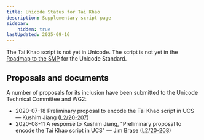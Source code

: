 ```yaml
---
title: Unicode Status for Tai Khao
description: Supplementary script page
sidebar:
    hidden: true
lastUpdated: 2025-09-16
---
```


The Tai Khao script is not yet in Unicode. The script is not yet in the [Roadmap to the SMP](http://www.unicode.org/roadmaps/smp/) for the Unicode Standard.

## Proposals and documents

A number of proposals for its inclusion have been submitted to the Unicode Technical Committee and WG2:
- 2020-07-18 Preliminary proposal to encode the Tai Khao script in UCS — Kushim Jiang ([L2/20-207](http://www.unicode.org/cgi-bin/GetMatchingDocs.pl?L2/20-207))
- 2020-08-11 A response to Kushim Jiang, "Preliminary proposal to encode the Tai Khao script in UCS" — Jim Brase ([L2/20-208](http://www.unicode.org/cgi-bin/GetMatchingDocs.pl?L2/20-208))

